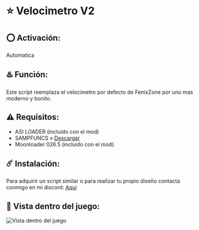 # ⭐ Velocimetro V2

## ⭕ Activación:
Automatica

## ♨️ Función:
Este script reemplaza el velocimetro por defecto de FenixZone por uno mas moderno y bonito.

## ⚠️ Requisitos:
- ASI LOADER (incluido con el mod)
- SAMPFUNCS » [Descargar](https://www.blast.hk/attachments/22939/)
- Moonloader 026.5 (incluido con el mod)

## ☄️ Instalación:
Para adquirir un script similar o para realizar tu propio diseño contacta conmigo en mi discord: [Aquí](https://discord.com/users/717764929113030756)

## 👀 Vista dentro del juego:
![Vista dentro del juego](https://media.discordapp.net/attachments/980678006836199485/1221723639947329607/image.png?ex=66139dce&is=660128ce&hm=87f2fccac20b407b90b047c63247c1e8ce9a9dc455648c784f1fce8cdd6a6341&=&format=webp&quality=lossless)
